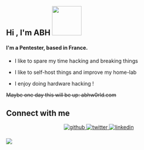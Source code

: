 ## <b>Hi , I'm ABH </b><img src="https://i.imgur.com/AgGXn5N.png" style="width:80px"/></h1>

#### I'm a Pentester, based in France.

- I like to spare my time hacking and breaking things

- I like to self-host things and improve my home-lab

- I enjoy doing hardware hacking ! 

~~Maybe one day this will be up: abhw0rld.com~~

## Connect with me
<div align="center">
<a href="https://github.com/iamABH" target="_blank">
<img src=https://img.shields.io/badge/github-%2324292e.svg?&style=for-the-badge&logo=github&logoColor=white alt=github style="margin-bottom: 5px;" />
</a>
<a href="https://twitter.com/ABHsec" target="_blank">
<img src=https://img.shields.io/badge/twitter-%2300acee.svg?&style=for-the-badge&logo=twitter&logoColor=white alt=twitter style="margin-bottom: 5px;" />
</a>
<a href="https://linkedin.com/in/ABHsec" target="_blank">
<img src=https://img.shields.io/badge/linkedin-%231E77B5.svg?&style=for-the-badge&logo=linkedin&logoColor=white alt=linkedin style="margin-bottom: 5px;" />
</a>
</div>  
<br/>
<div align="center" style="display:inline-block;flex-wrap:nowrap";>
<img src="https://github-readme-stats.vercel.app/api?username=iamABH&show_icons=true&hide_border=true&theme=tokyonight" />
</div>



